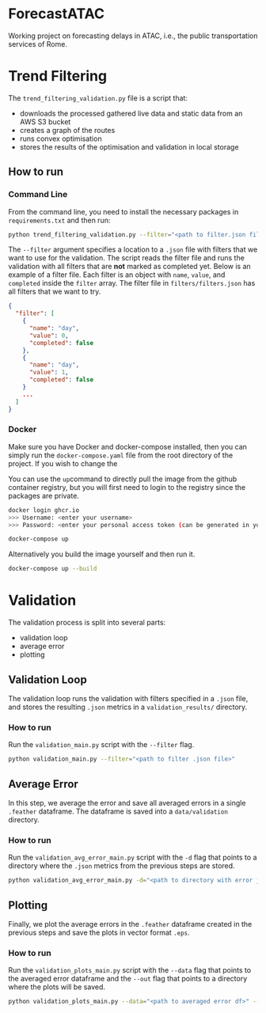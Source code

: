 # ForecastATAC
Working project on forecasting delays in ATAC, i.e., the public transportation services of Rome.

# Trend Filtering
The `trend_filtering_validation.py` file is a script that: 

* downloads the processed gathered live data and static data from an AWS S3 bucket
* creates a graph of the routes
* runs convex optimisation
* stores the results of the optimisation and validation in local storage

## How to run

### Command Line
From the command line, you need to install the necessary packages in `requirements.txt` and then run:
```bash
python trend_filtering_validation.py --filter="<path to filter.json file>"
```

The `--filter` argument specifies a location to a `.json` file with filters that we want to use for the validation.
The script reads the filter file and runs the validation with all filters that are **not** marked as completed yet.
Below is an example of a filter file. Each filter is an object with `name`, `value`, and `completed` inside the `filter`
array. The filter file in `filters/filters.json` has all filters that we want to try.
```json
{
  "filter": [
    {
      "name": "day",
      "value": 0,
      "completed": false
    },
    {
      "name": "day",
      "value": 1,
      "completed": false
    }
    ...
  ]
}
```

### Docker
Make sure you have Docker and docker-compose installed, then you can simply run the `docker-compose.yaml` file from the
root directory of the project. If you wish to change the 

You can use the `up`command to directly pull the image from the github container registry, but you will first need to
login to the registry since the packages are private.
```bash
docker login ghcr.io
>>> Username: <enter your username>
>>> Password: <enter your personal access token (can be generated in your profile under settings/developer settings)>

docker-compose up
```

Alternatively you build the image yourself and then run it.
```bash
docker-compose up --build
```

# Validation
The validation process is split into several parts:

- validation loop
- average error
- plotting

## Validation Loop
The validation loop runs the validation with filters specified in a `.json` file, and stores the resulting `.json` metrics in
a `validation_results/` directory.

### How to run
Run the `validation_main.py` script with the `--filter` flag.

```bash
python validation_main.py --filter="<path to filter .json file>"
```

## Average Error
In this step, we average the error and save all averaged errors in a single `.feather` dataframe. The dataframe is saved
into a `data/validation` directory.

### How to run
Run the `validation_avg_error_main.py` script with the `-d` flag that points to a directory where the `.json` metrics 
from the previous steps are stored.

```bash
python validation_avg_error_main.py -d="<path to directory with error json files>"
```

## Plotting
Finally, we plot the average errors in the `.feather` dataframe created in the previous steps and save the plots in 
vector format `.eps`.

### How to run
Run the `validation_plots_main.py` script with the `--data` flag that points to the averaged error dataframe and the 
`--out` flag that points to a directory where the plots will be saved.

```bash
python validation_plots_main.py --data="<path to averaged error df>" --out="<directory where plots should be saved>"
```
